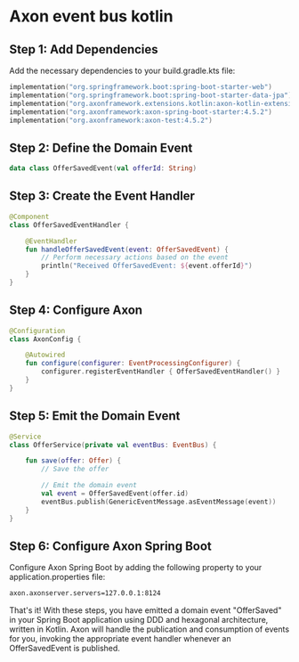 # Axon event bus kotlin

## Step 1: Add Dependencies

Add the necessary dependencies to your build.gradle.kts file:

```build.gradle.kts
implementation("org.springframework.boot:spring-boot-starter-web")
implementation("org.springframework.boot:spring-boot-starter-data-jpa")
implementation("org.axonframework.extensions.kotlin:axon-kotlin-extensions:4.5.2")
implementation("org.axonframework:axon-spring-boot-starter:4.5.2")
implementation("org.axonframework:axon-test:4.5.2")
```

##  Step 2: Define the Domain Event

```kotlin
data class OfferSavedEvent(val offerId: String)
```

## Step 3: Create the Event Handler

```kotlin
@Component
class OfferSavedEventHandler {

    @EventHandler
    fun handleOfferSavedEvent(event: OfferSavedEvent) {
        // Perform necessary actions based on the event
        println("Received OfferSavedEvent: ${event.offerId}")
    }
}

```

## Step 4: Configure Axon

```kotlin
@Configuration
class AxonConfig {

    @Autowired
    fun configure(configurer: EventProcessingConfigurer) {
        configurer.registerEventHandler { OfferSavedEventHandler() }
    }
}
```

## Step 5: Emit the Domain Event

```kotlin
@Service
class OfferService(private val eventBus: EventBus) {

    fun save(offer: Offer) {
        // Save the offer

        // Emit the domain event
        val event = OfferSavedEvent(offer.id)
        eventBus.publish(GenericEventMessage.asEventMessage(event))
    }
}
```

## Step 6: Configure Axon Spring Boot

Configure Axon Spring Boot by adding the following property to your application.properties file:

```bash
axon.axonserver.servers=127.0.0.1:8124
```

That's it! With these steps, you have emitted a domain event "OfferSaved" in your Spring Boot application using DDD and hexagonal architecture, written in Kotlin. Axon will handle the publication and consumption of events for you, invoking the appropriate event handler whenever an OfferSavedEvent is published.